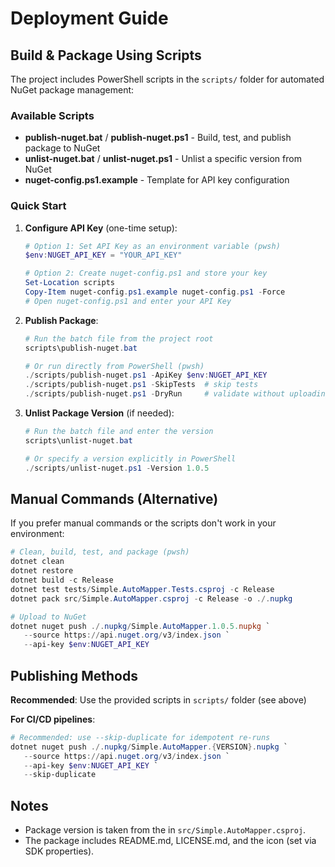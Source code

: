 # Deployment Guide

## Build & Package Using Scripts

The project includes PowerShell scripts in the `scripts/` folder for automated NuGet package management:

### Available Scripts
- **publish-nuget.bat** / **publish-nuget.ps1** - Build, test, and publish package to NuGet
- **unlist-nuget.bat** / **unlist-nuget.ps1** - Unlist a specific version from NuGet
- **nuget-config.ps1.example** - Template for API key configuration

### Quick Start

1. **Configure API Key** (one-time setup):
   ```powershell
   # Option 1: Set API Key as an environment variable (pwsh)
   $env:NUGET_API_KEY = "YOUR_API_KEY"

   # Option 2: Create nuget-config.ps1 and store your key
   Set-Location scripts
   Copy-Item nuget-config.ps1.example nuget-config.ps1 -Force
   # Open nuget-config.ps1 and enter your API Key
   ```

2. **Publish Package**:
   ```powershell
   # Run the batch file from the project root
   scripts\publish-nuget.bat

   # Or run directly from PowerShell (pwsh)
   ./scripts/publish-nuget.ps1 -ApiKey $env:NUGET_API_KEY
   ./scripts/publish-nuget.ps1 -SkipTests  # skip tests
   ./scripts/publish-nuget.ps1 -DryRun     # validate without uploading
   ```

3. **Unlist Package Version** (if needed):
   ```powershell
   # Run the batch file and enter the version
   scripts\unlist-nuget.bat

   # Or specify a version explicitly in PowerShell
   ./scripts/unlist-nuget.ps1 -Version 1.0.5
   ```

## Manual Commands (Alternative)

If you prefer manual commands or the scripts don't work in your environment:

```powershell
# Clean, build, test, and package (pwsh)
dotnet clean
dotnet restore
dotnet build -c Release
dotnet test tests/Simple.AutoMapper.Tests.csproj -c Release
dotnet pack src/Simple.AutoMapper.csproj -c Release -o ./.nupkg

# Upload to NuGet
dotnet nuget push ./.nupkg/Simple.AutoMapper.1.0.5.nupkg `
   --source https://api.nuget.org/v3/index.json `
   --api-key $env:NUGET_API_KEY
```

## Publishing Methods

**Recommended**: Use the provided scripts in `scripts/` folder (see above)

**For CI/CD pipelines**:
```powershell
# Recommended: use --skip-duplicate for idempotent re-runs
dotnet nuget push ./.nupkg/Simple.AutoMapper.{VERSION}.nupkg `
   --source https://api.nuget.org/v3/index.json `
   --api-key $env:NUGET_API_KEY `
   --skip-duplicate
```

## Notes

- Package version is taken from the <Version> in `src/Simple.AutoMapper.csproj`.
- The package includes README.md, LICENSE.md, and the icon (set via SDK properties).
